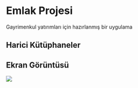 
<h1>Emlak Projesi</h1>

Gayrimenkul yatırımları için hazırlanmış bir uygulama

<h2>Harici Kütüphaneler</h2>

<h2>Ekran Görüntüsü</h2>

![](ekran.gif)
